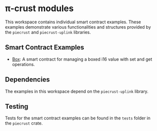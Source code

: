 # π-crust modules

This workspace contains individual smart contract examples. These examples demonstrate various functionalities and structures provided by the `piecrust` and `piecrust-uplink` libraries.

## Smart Contract Examples

- [Box](box/): A smart contract for managing a boxed i16 value with set and get operations.

## Dependencies

The examples in this workspace depend on the `piecrust-uplink` library.

## Testing

Tests for the smart contract examples can be found in the `tests` folder in the `piecrust` crate.
